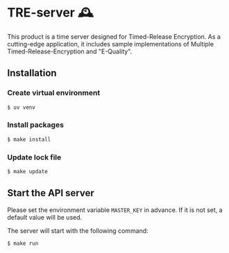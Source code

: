 # TRE-server 🕰️
This product is a time server designed for Timed-Release Encryption.
As a cutting-edge application, it includes sample implementations of Multiple Timed-Release-Encryption and "E-Quality".

## Installation

### Create virtual environment
```bash
$ uv venv
```

### Install packages
```bash
$ make install
```

### Update lock file
```bash
$ make update
```

## Start the API server

Please set the environment variable `MASTER_KEY` in advance. 
If it is not set, a default value will be used.

The server will start with the following command:
```bash
$ make run
```
